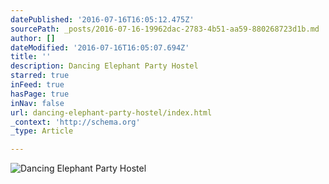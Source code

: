 ```yaml
---
datePublished: '2016-07-16T16:05:12.475Z'
sourcePath: _posts/2016-07-16-19962dac-2783-4b51-aa59-880268723d1b.md
author: []
dateModified: '2016-07-16T16:05:07.694Z'
title: ''
description: Dancing Elephant Party Hostel
starred: true
inFeed: true
hasPage: true
inNav: false
url: dancing-elephant-party-hostel/index.html
_context: 'http://schema.org'
_type: Article

---
```

![Dancing Elephant Party Hostel](https://the-grid-user-content.s3-us-west-2.amazonaws.com/d5c36988-6563-437d-afeb-75c4e5a4478f.jpg)